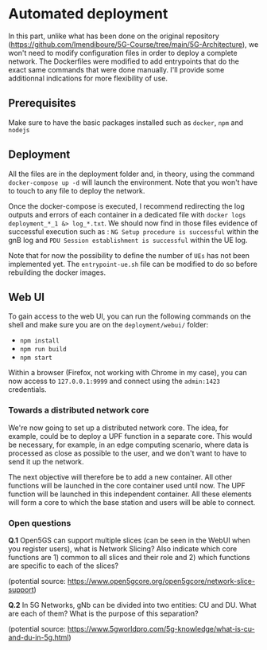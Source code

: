 # Automated deployment

In this part, unlike what has been done on the original repository (https://github.com/lmendiboure/5G-Course/tree/main/5G-Architecture), we won't need to modify configuration files in order to deploy a complete network. The Dockerfiles were modified to add entrypoints that do the exact same commands that were done manually. I'll provide some additionnal indications for more flexibility of use.

## Prerequisites
  Make sure to have the basic packages installed such as `docker`, `npm` and `nodejs`
 
 
## Deployment
   All the files are in the deployment folder and, in theory, using the command `docker-compose up -d` will launch the environment. Note that you won't have to touch to any file to deploy the network.

Once the docker-compose is executed, I recommend redirecting the log outputs and errors of each container in a dedicated file with  `docker logs deployment_*_1 &> log_*.txt`. We should now find in those files evidence of successful execution such as : `NG Setup procedure is successful` within the gnB log and `PDU Session establishment is successful` within the UE log.

Note that for now the possibility to define the number of `UEs` has not been implemented yet. The `entrypoint-ue.sh` file can be modified to do so before rebuilding the docker images.

## Web UI

To gain access to the web UI, you can run the following commands on the shell and make sure you are on the `deployment/webui/` folder: 

  - `npm install`
  - `npm run build`
  - `npm start`
  
Within a browser (Firefox, not working with Chrome in my case), you can now access to `127.0.0.1:9999` and connect using the `admin:1423` credentials.






###  Towards a distributed network core

We're now going to set up a distributed network core. The idea, for example, could be to deploy a UPF function in a separate core. This would be necessary, for example, in an edge computing scenario, where data is processed as close as possible to the user, and we don't want to have to send it up the network.

The next objective will therefore be to add a new container. All other functions will be launched in the core container used until now. The UPF function will be launched in this independent container. All these elements will form a core to which the base station and users will be able to connect.





###  Open questions

**Q.1** Open5GS can support multiple slices (can be seen in the WebUI when you register users), what is Network Slicing? Also indicate which core functions are 1) common to all slices and their role and 2) which functions are specific to each of the slices?

(potential source: https://www.open5gcore.org/open5gcore/network-slice-support)

**Q.2** In 5G Networks, gNb can be divided into two entities: CU and DU. What are each of them? What is the purpose of this separation?

(potential source: https://www.5gworldpro.com/5g-knowledge/what-is-cu-and-du-in-5g.html)


